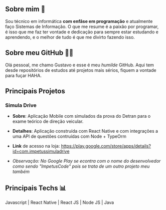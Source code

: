 ## Sobre mim 🙂
Sou técnico em informática **com enfâse em programação** e atualmente faço Sistemas de Informação. O que me resume é a paixão por programar, é isso que me faz ter vontade e dedicação para sempre estar estudando e aprendendo, e o melhor de tudo é que me divirto fazendo isso.

## Sobre meu GitHub 👨‍💻
Olá pessoal, me chamo Gustavo e esse é meu *humilde* GitHub. Aqui tem desde repositórios de estudos até projetos mais sérios, fiquem a vontade para fuçar HAHA.

## Principais Projetos
### Simula Drive
- **Sobre**: Aplicação Mobile com simulados da prova do Detran para o exame teórico de direção veicular.

- **Detalhes**: Aplicação construída com React Native e com integrações a uma API de questões contruídas com Node + TypeOrm

- **Link** de acesso na loja: https://play.google.com/store/apps/details?id=com.impetussimuladrive

- *Observação: No Google Play se econtra com o nome do desenvolvedor como sendo "ImpetusCode" pois se trata de um outro projeto meu também*


## Principais Techs 📊
Javascript | React Native | React JS | Node JS | Java
